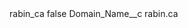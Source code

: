 <?xml version="1.0" encoding="UTF-8"?>
<CustomMetadata xmlns="http://soap.sforce.com/2006/04/metadata" xmlns:xsi="http://www.w3.org/2001/XMLSchema-instance" xmlns:xsd="http://www.w3.org/2001/XMLSchema">
    <label>rabin_ca</label>
    <protected>false</protected>
    <values>
        <field>Domain_Name__c</field>
        <value xsi:type="xsd:string">rabin.ca</value>
    </values>
</CustomMetadata>
